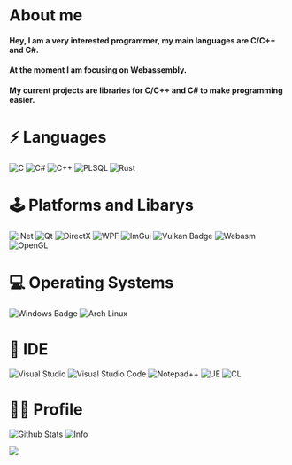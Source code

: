 # About me
#### Hey, I am a very interested programmer, my main languages are C/C++ and C#.
#### At the moment I am focusing on Webassembly.
#### My current projects are libraries for C/C++ and C# to make programming easier.

# ⚡ Languages

![C](https://img.shields.io/badge/c-%2300599C.svg?style=for-the-badge&logo=c&logoColor=white)
![C#](https://img.shields.io/badge/c%23-%23239120.svg?style=for-the-badge&logo=c-sharp&logoColor=white)
![C++](https://img.shields.io/badge/c++-%2300599C.svg?style=for-the-badge&logo=c%2B%2B&logoColor=white)
![PLSQL](https://img.shields.io/badge/PLSQL-F80000?style=for-the-badge&logo=oracle&logoColor=black)
![Rust](https://img.shields.io/badge/Rust-black?style=for-the-badge&logo=rust&logoColor=#E57324)
# 🕹️ Platforms and Libarys

![.Net](https://img.shields.io/badge/.NET-5C2D91?style=for-the-badge&logo=.net&logoColor=white)
![Qt](https://img.shields.io/badge/Qt-%23217346.svg?style=for-the-badge&logo=Qt&logoColor=white)
![DirectX](https://img.shields.io/badge/-DirectX-gray?style=for-the-badge)
![WPF](https://img.shields.io/badge/-WPF-0078D6?logo=windows&style=for-the-badge)
![ImGui](https://img.shields.io/badge/-ImGui-blue?style=for-the-badge&logo=ImGui&logoColor=white)
![Vulkan Badge](https://img.shields.io/badge/-Vulkan-AC162C?style=for-the-badge&logo=vulkan)
![Webasm](https://img.shields.io/badge/WebAssembly-654FF0?style=for-the-badge&logo=WebAssembly&logoColor=white)
![OpenGL](https://img.shields.io/badge/OpenGL-FFFFFF?style=for-the-badge&logo=opengl)

# 💻 Operating Systems

![Windows Badge](https://img.shields.io/badge/-Windows-0078D6?logo=windows&style=for-the-badge)
![Arch Linux](https://img.shields.io/badge/Arch_Linux-1793D1?style=for-the-badge&logo=arch-linux&logoColor=white)

# 📄 IDE
![Visual Studio](https://img.shields.io/badge/Visual_Studio-5C2D91?style=for-the-badge&logo=visual%20studio&logoColor=white)
![Visual Studio Code](https://img.shields.io/badge/Visual_Studio_Code-0078D4?style=for-the-badge&logo=visual%20studio%20code&logoColor=white)
![Notepad++](https://img.shields.io/badge/Notepad++-90E59A.svg?style=for-the-badge&logo=notepad%2B%2B&logoColor=black)
![UE](https://img.shields.io/badge/-Unreal%20Engine-313131?style=for-the-badge&logo=unreal-engine&logoColor=white)
![CL](https://img.shields.io/badge/CLion-000000?style=for-the-badge&logo=clion&logoColor=white)


# 👨‍💻 Profile
![Github Stats](https://github-readme-stats.vercel.app/api?username=argon-projects&show_icons=true&theme=tokyonight)
![Info](https://github-readme-streak-stats.herokuapp.com/?user=argon-projects&theme=tokyonight)

![](https://komarev.com/ghpvc/?username=argon-projects&color=50CF7E&style=flat-square)
<!---
![Top Langs](https://github-readme-stats.vercel.app/api/top-langs/?username=argon-projects&theme=tokyonight&show_icons=true)
--->

